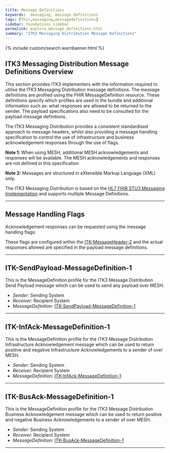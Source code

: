 ```yaml
---
title: Message Definitions
keywords:  messaging, message definitions
tags: [fhir,messaging,messagedefinitions]
sidebar: foundations_sidebar
permalink: explore_message_definitions.html
summary: "ITK3 Messaging Distribution Message Definitions"
---
```


{% include custom/search.warnbanner.html %}

## ITK3 Messaging Distribution Message Definitions Overview ##
This section provides ITK3 implementers with the information required to utilise the ITK3 Messaging Distribution message definitions. The message definitions are profiled using the FHIR MessageDefinition resource. These definitions specify which profiles are used in the bundle and  additional information such as: what responses are allowed to be returned to the sender. The payload specifications also need to be consulted for the payload message definitions.

The ITK3 Messaging Distribution provides a consistent standardised approach to message headers, whilst also providing a message handling specification to control the use of infrastructure and business acknowledgement responses through the use of flags.


**Note 1:** When using MESH, additional MESH acknowledgements and responses will be available.  The MESH acknowledgements and responses are not defined in this specification

**Note 2:** Messages are structured in eXtensible Markup Language (XML) only.

The ITK3 Messaging Distribution is based on the [HL7 FHIR STU3 Messaging Implementation](http://hl7.org/fhir/messaging.html) and supports multiple Message Definitions. 

----------

## Message Handling Flags ##

Acknowledgement responses can be requested using the message handling flags:

These flags are configured within the [ITK-MessageHeader-2](https://fhir.nhs.uk/STU3/StructureDefinition/ITK-Messageheader-2) and the actual responses allowed are specified in the payload message definitions. 

---

## ITK-SendPayload-MessageDefinition-1 ##

This is the MessageDefinition profile for the ITK3 Message Distribution Send Payload message which can be used to send any payload over MESH.

- *Sender:* Sending System
- *Receiver:* Recipient System
- *MessageDefinition:* [ITK-SendPayload-MessageDefinition-1](https://fhir.nhs.uk/STU3/StructureDefinition/ITK-SendPayload-MessageDefinition-1)

---

## ITK-InfAck-MessageDefinition-1 ##

This is the MessageDefinition profile for the ITK3 Message Distribution Infrastructure Acknowledgement message which can be used to return positive and negative Infrastructure Acknowledgements to a sender of over MESH.

- *Sender:* Sending System
- *Receiver:* Recipient System
- *MessageDefinition:* [ITK-InfAck-MessageDefinition-1](https://fhir.nhs.uk/STU3/StructureDefinition/ITK-InfAck-MessageDefinition-1)

----------

## ITK-BusAck-MessageDefinition-1 ##

This is the MessageDefinition profile for the ITK3 Message Distribution Business Acknowledgement message which can be used to return positive and negative Business Acknowledgements to a sender of over MESH.

- *Sender:* Sending System
- *Receiver:* Recipient System
- *MessageDefinition:* [ITK-BusAck-MessageDefinition-1](https://fhir.nhs.uk/STU3/StructureDefinition/ITK-BusAck-MessageDefinition-1)

----------









